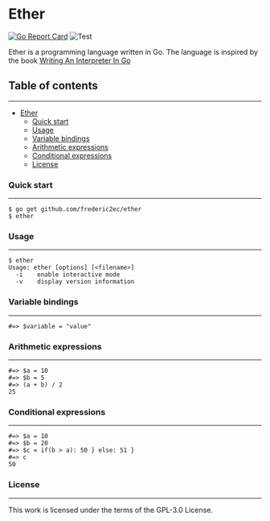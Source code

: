 # Ether
[![Go Report Card](https://goreportcard.com/badge/github.com/frederic2ec/ether)](https://goreportcard.com/report/github.com/frederic2ec/ether) ![Test](https://github.com/frederic2ec/ether/workflows/Test/badge.svg)

Ether is a programming language written in Go. The language is inspired by the book [Writing An Interpreter In Go](https://interpreterbook.com/)

## Table of contents
---
* [Ether](#ether)
  * [Quick start](#quick-start)
  * [Usage](#usage)
  * [Variable bindings](#variable-bindings)
  * [Arithmetic expressions](#arithmetic-expressions)
  * [Conditional expressions](#conditional-expressions)
  * [License](#license)


### Quick start
---
```#!sh
$ go get github.com/frederic2ec/ether
$ ether
```

### Usage
---
```#!sh
$ ether
Usage: ether [options] [<filename>]
  -i    enable interactive mode
  -v    display version information
```

### Variable bindings
---
```#!sh
#=> $variable = "value"
```

### Arithmetic expressions
---
```#!sh
#=> $a = 10
#=> $b = 5
#=> (a + b) / 2
25
```

### Conditional expressions
---
```#!sh
#=> $a = 10
#=> $b = 20
#=> $c = if(b > a): 50 } else: 51 }
#=> c
50
```

### License
---
This work is licensed under the terms of the GPL-3.0 License.